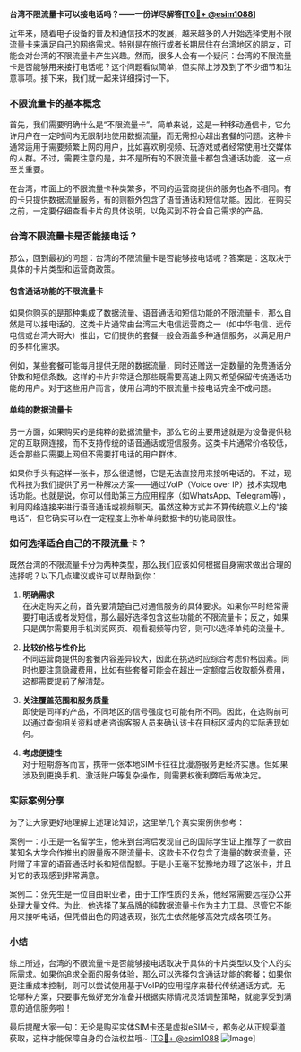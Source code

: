 **台湾不限流量卡可以接电话吗？——一份详尽解答[[TG💪+ @esim1088](https://t.me/s/esim1088)]**

近年来，随着电子设备的普及和通信技术的发展，越来越多的人开始选择使用不限流量卡来满足自己的网络需求。特别是在旅行或者长期居住在台湾地区的朋友，可能会对台湾的不限流量卡产生兴趣。然而，很多人会有一个疑问：台湾的不限流量卡是否能够用来接打电话呢？这个问题看似简单，但实际上涉及到了不少细节和注意事项。接下来，我们就一起来详细探讨一下。

### 不限流量卡的基本概念

首先，我们需要明确什么是“不限流量卡”。简单来说，这是一种移动通信卡，它允许用户在一定时间内无限制地使用数据流量，而无需担心超出套餐的问题。这种卡通常适用于需要频繁上网的用户，比如喜欢刷视频、玩游戏或者经常使用社交媒体的人群。不过，需要注意的是，并不是所有的不限流量卡都包含通话功能，这一点至关重要。

在台湾，市面上的不限流量卡种类繁多，不同的运营商提供的服务也各不相同。有的卡只提供数据流量服务，有的则额外包含了语音通话和短信功能。因此，在购买之前，一定要仔细查看卡片的具体说明，以免买到不符合自己需求的产品。

### 台湾不限流量卡是否能接电话？

那么，回到最初的问题：台湾的不限流量卡是否能够接电话呢？答案是：这取决于具体的卡片类型和运营商政策。

#### 包含通话功能的不限流量卡

如果你购买的是那种集成了数据流量、语音通话和短信功能的不限流量卡，那么自然是可以接电话的。这类卡片通常由台湾三大电信运营商之一（如中华电信、远传电信或台湾大哥大）推出，它们提供的套餐一般会涵盖多种通信服务，以满足用户的多样化需求。

例如，某些套餐可能每月提供无限的数据流量，同时还赠送一定数量的免费通话分钟数和短信条数。这样的卡片非常适合那些既需要高速上网又希望保留传统通话功能的用户。对于这些用户而言，使用台湾的不限流量卡接电话完全不成问题。

#### 单纯的数据流量卡

另一方面，如果购买的是纯粹的数据流量卡，那么它的主要用途就是为设备提供稳定的互联网连接，而不支持传统的语音通话或短信服务。这类卡片通常价格较低，适合那些只需要上网但不需要打电话的用户群体。

如果你手头有这样一张卡，那么很遗憾，它是无法直接用来接听电话的。不过，现代科技为我们提供了另一种解决方案——通过VoIP（Voice over IP）技术实现电话功能。也就是说，你可以借助第三方应用程序（如WhatsApp、Telegram等），利用网络连接来进行语音通话或视频聊天。虽然这种方式并不算传统意义上的“接电话”，但它确实可以在一定程度上弥补单纯数据卡的功能局限性。

### 如何选择适合自己的不限流量卡？

既然台湾的不限流量卡分为两种类型，那么我们应该如何根据自身需求做出合理的选择呢？以下几点建议或许可以帮助到你：

1. **明确需求**  
   在决定购买之前，首先要清楚自己对通信服务的具体要求。如果你平时经常需要打电话或者发短信，那么最好选择包含这些功能的不限流量卡；反之，如果只是偶尔需要用手机浏览网页、观看视频等内容，则可以选择单纯的流量卡。

2. **比较价格与性价比**  
   不同运营商提供的套餐内容差异较大，因此在挑选时应综合考虑价格因素。同时也要注意隐藏费用，比如有些套餐可能会在超出一定额度后收取额外费用，这都需要提前了解清楚。

3. **关注覆盖范围和服务质量**  
   即使是同样的产品，不同地区的信号强度也可能有所不同。因此，在选购前可以通过查询相关资料或者咨询客服人员来确认该卡在目标区域内的实际表现如何。

4. **考虑便捷性**  
   对于短期游客而言，携带一张本地SIM卡往往比漫游服务更经济实惠。但如果涉及到更换手机、激活账户等复杂操作，则需要权衡利弊后再做决定。

### 实际案例分享

为了让大家更好地理解上述理论知识，这里举几个真实案例供参考：

案例一：小王是一名留学生，他来到台湾后发现自己的国际学生证上推荐了一款由某知名大学合作推出的限量版不限流量卡。这款卡不仅包含了海量的数据流量，还附赠了丰富的语音通话时长和短信配额。于是小王毫不犹豫地办理了这张卡，并且对它的表现感到非常满意。

案例二：张先生是一位自由职业者，由于工作性质的关系，他经常需要远程办公并处理大量文件。为此，他选择了某品牌的纯数据流量卡作为主力工具。尽管它不能用来接听电话，但凭借出色的网速表现，张先生依然能够高效完成各项任务。

### 小结

综上所述，台湾的不限流量卡是否能够接电话取决于具体的卡片类型以及个人的实际需求。如果你追求全面的服务体验，那么可以选择包含通话功能的套餐；如果你更注重成本控制，则可以尝试使用基于VoIP的应用程序来替代传统通话方式。无论哪种方案，只要事先做好充分准备并根据实际情况灵活调整策略，就能享受到满意的通信服务啦！

最后提醒大家一句：无论是购买实体SIM卡还是虚拟eSIM卡，都务必从正规渠道获取，这样才能保障自身的合法权益哦~ [[TG💪+ @esim1088](https://t.me/s/esim1088) ![Image](https://i.postimg.cc/4NQfJmqS/Snipaste-2025-05-13-00-14-12.png)]